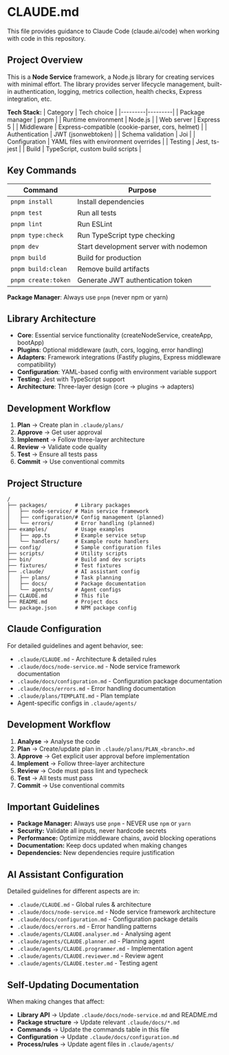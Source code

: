 # CLAUDE.md

This file provides guidance to Claude Code (claude.ai/code) when working with code in this repository.

## Project Overview

This is a **Node Service** framework, a Node.js library for creating services with minimal effort. The library provides server lifecycle management, built-in authentication, logging, metrics collection, health checks, Express integration, etc.

**Tech Stack:**
| Category | Tech choice |
|---------|---------|
| Package manager | pnpm |
| Runtime environment | Node.js |
| Web server | Express 5 |
| Middleware | Express-compatible (cookie-parser, cors, helmet) |
| Authentication | JWT (jsonwebtoken) |
| Schema validation | Joi |
| Configuration | YAML files with environment overrides |
| Testing | Jest, ts-jest |
| Build | TypeScript, custom build scripts |

## Key Commands

| Command          | Purpose                                      |
| ---------------- | -------------------------------------------- |
| `pnpm install`   | Install dependencies                         |
| `pnpm test`      | Run all tests                                |
| `pnpm lint`      | Run ESLint                                   |
| `pnpm type:check`| Run TypeScript type checking                 |
| `pnpm dev`       | Start development server with nodemon        |
| `pnpm build`     | Build for production                         |
| `pnpm build:clean`| Remove build artifacts                      |
| `pnpm create:token`| Generate JWT authentication token          |

**Package Manager**: Always use `pnpm` (never npm or yarn)

## Library Architecture

- **Core**: Essential service functionality (createNodeService, createApp, bootApp)
- **Plugins**: Optional middleware (auth, cors, logging, error handling)
- **Adapters**: Framework integrations (Fastify plugins, Express middleware compatibility)
- **Configuration**: YAML-based config with environment variable support
- **Testing**: Jest with TypeScript support
- **Architecture**: Three-layer design (core → plugins → adapters)

## Development Workflow

1. **Plan** → Create plan in `.claude/plans/`
2. **Approve** → Get user approval
3. **Implement** → Follow three-layer architecture
4. **Review** → Validate code quality
5. **Test** → Ensure all tests pass
6. **Commit** → Use conventional commits

## Project Structure

```
/
├── packages/         # Library packages
│   ├── node-service/ # Main service framework
│   ├── configuration/# Config management (planned)
│   └── errors/       # Error handling (planned)
├── examples/         # Usage examples
│   ├── app.ts        # Example service setup
│   └── handlers/     # Example route handlers
├── config/           # Sample configuration files
├── scripts/          # Utility scripts
├── bin/              # Build and dev scripts
├── fixtures/         # Test fixtures
├── .claude/          # AI assistant config
│   ├── plans/        # Task planning
│   ├── docs/         # Package documentation
│   └── agents/       # Agent configs
├── CLAUDE.md         # This file
├── README.md         # Project docs
└── package.json      # NPM package config
```

## Claude Configuration

For detailed guidelines and agent behavior, see:
- `.claude/CLAUDE.md` - Architecture & detailed rules
- `.claude/docs/node-service.md` - Node service framework documentation
- `.claude/docs/configuration.md` - Configuration package documentation
- `.claude/docs/errors.md` - Error handling documentation
- `.claude/plans/TEMPLATE.md` - Plan template
- Agent-specific configs in `.claude/agents/`

## Development Workflow

1. **Analyse** → Analyse the code
2. **Plan** → Create/update plan in `.claude/plans/PLAN_<branch>.md`
3. **Approve** → Get explicit user approval before implementation
4. **Implement** → Follow three-layer architecture
5. **Review** → Code must pass lint and typecheck
6. **Test** → All tests must pass
7. **Commit** → Use conventional commits

## Important Guidelines

- **Package Manager:** Always use `pnpm` - NEVER use `npm` or `yarn`
- **Security:** Validate all inputs, never hardcode secrets
- **Performance:** Optimize middleware chains, avoid blocking operations
- **Documentation:** Keep docs updated when making changes
- **Dependencies:** New dependencies require justification

## AI Assistant Configuration

Detailed guidelines for different aspects are in:
- `.claude/CLAUDE.md` - Global rules & architecture
- `.claude/docs/node-service.md` - Node service framework architecture
- `.claude/docs/configuration.md` - Configuration package details
- `.claude/docs/errors.md` - Error handling patterns
- `.claude/agents/CLAUDE.analyser.md` - Analysing agent
- `.claude/agents/CLAUDE.planner.md` - Planning agent
- `.claude/agents/CLAUDE.programmer.md` - Implementation agent
- `.claude/agents/CLAUDE.reviewer.md` - Review agent
- `.claude/agents/CLAUDE.tester.md` - Testing agent

## Self-Updating Documentation

When making changes that affect:
- **Library API** → Update `.claude/docs/node-service.md` and README.md
- **Package structure** → Update relevant `.claude/docs/*.md`
- **Commands** → Update the commands table in this file
- **Configuration** → Update `.claude/docs/configuration.md`
- **Process/rules** → Update agent files in `.claude/agents/`